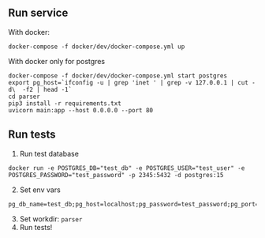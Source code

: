 ## Run service
With docker:
```commandline
docker-compose -f docker/dev/docker-compose.yml up
```

With docker only for postgres 
```commandline
docker-compose -f docker/dev/docker-compose.yml start postgres
export pg_host=`ifconfig -u | grep 'inet ' | grep -v 127.0.0.1 | cut -d\  -f2 | head -1`
cd parser
pip3 install -r requirements.txt
uvicorn main:app --host 0.0.0.0 --port 80
```

## Run tests

1) Run test database 
```commandline
docker run -e POSTGRES_DB="test_db" -e POSTGRES_USER="test_user" -e POSTGRES_PASSWORD="test_password" -p 2345:5432 -d postgres:15
```
2) Set env vars
```commandline
pg_db_name=test_db;pg_host=localhost;pg_password=test_password;pg_port=2345;pg_user=test_user
```
3) Set workdir: ```parser```
4) Run tests!
